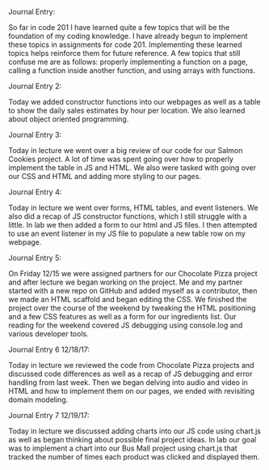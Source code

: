 Journal Entry:

So far in code 201 I have learned quite a few topics that will be the foundation of my coding knowledge. I have already begun to implement these topics in assignments for code 201. Implementing these learned topics helps reinforce them for future reference. A few topics that still confuse me are as follows: properly implementing a function on a page, calling a function inside another function, and using arrays with functions.


Journal Entry 2:

Today we added constructor functions into our webpages as well as a table to show the daily sales estimates by hour per location. We also learned about object oriented programming.

Journal Entry 3:

Today in lecture we went over a big review of our code for our Salmon Cookies project. A lot of time was spent going over how to properly implement the table in JS and HTML. We also were tasked with going over our CSS and HTML and adding more styling to our pages.

Journal Entry 4:

Today in lecture we went over forms, HTML tables, and event listeners. We also did a recap of JS constructor functions, which I still struggle with a little. In lab we then added a form to our html and JS files. I then attempted to use an event listener in my JS file to populate a new table row on my webpage.

Journal Entry 5:

On Friday 12/15 we were assigned partners for our Chocolate Pizza project and after lecture we began working on the project. Me and my partner started with a new repo on GitHub and added myself as a contributor, then we made an HTML scaffold and began editing the CSS. We finished the project over the course of the weekend by tweaking the HTML positioning and a few CSS features as well as a form for our ingredients list. Our reading for the weekend covered JS debugging using console.log and various developer tools.

Journal Entry 6 12/18/17:

Today in lecture we reviewed the code from Chocolate Pizza projects and discussed code differences as well as a recap of JS debugging and error handling from last week. Then we began delving into audio and video in HTML and how to implement them on our pages, we ended with revisiting domain modeling.

Journal Entry 7 12/19/17:

Today in lecture we discussed adding charts into our JS code using chart.js as well as began thinking about possible final project ideas. In lab our goal was to implement a chart into our Bus Mall project using chart.js that tracked the number of times each product was clicked and displayed them.
